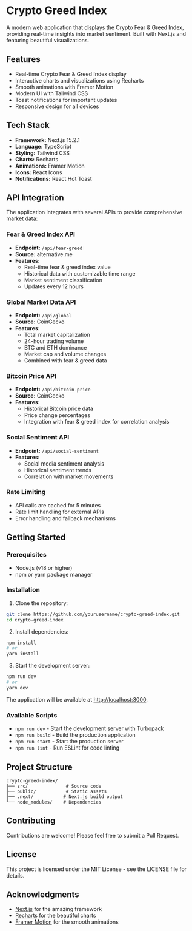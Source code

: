 # Crypto Greed Index

A modern web application that displays the Crypto Fear & Greed Index, providing real-time insights into market sentiment. Built with Next.js and featuring beautiful visualizations.

## Features

- Real-time Crypto Fear & Greed Index display
- Interactive charts and visualizations using Recharts
- Smooth animations with Framer Motion
- Modern UI with Tailwind CSS
- Toast notifications for important updates
- Responsive design for all devices

## Tech Stack

- **Framework:** Next.js 15.2.1
- **Language:** TypeScript
- **Styling:** Tailwind CSS
- **Charts:** Recharts
- **Animations:** Framer Motion
- **Icons:** React Icons
- **Notifications:** React Hot Toast

## API Integration

The application integrates with several APIs to provide comprehensive market data:

### Fear & Greed Index API
- **Endpoint:** `/api/fear-greed`
- **Source:** alternative.me
- **Features:**
  - Real-time fear & greed index value
  - Historical data with customizable time range
  - Market sentiment classification
  - Updates every 12 hours

### Global Market Data API
- **Endpoint:** `/api/global`
- **Source:** CoinGecko
- **Features:**
  - Total market capitalization
  - 24-hour trading volume
  - BTC and ETH dominance
  - Market cap and volume changes
  - Combined with fear & greed data

### Bitcoin Price API
- **Endpoint:** `/api/bitcoin-price`
- **Source:** CoinGecko
- **Features:**
  - Historical Bitcoin price data
  - Price change percentages
  - Integration with fear & greed index for correlation analysis

### Social Sentiment API
- **Endpoint:** `/api/social-sentiment`
- **Features:**
  - Social media sentiment analysis
  - Historical sentiment trends
  - Correlation with market movements

### Rate Limiting
- API calls are cached for 5 minutes
- Rate limit handling for external APIs
- Error handling and fallback mechanisms

## Getting Started

### Prerequisites

- Node.js (v18 or higher)
- npm or yarn package manager

### Installation

1. Clone the repository:
```bash
git clone https://github.com/yourusername/crypto-greed-index.git
cd crypto-greed-index
```

2. Install dependencies:
```bash
npm install
# or
yarn install
```

3. Start the development server:
```bash
npm run dev
# or
yarn dev
```

The application will be available at [http://localhost:3000](http://localhost:3000).

### Available Scripts

- `npm run dev` - Start the development server with Turbopack
- `npm run build` - Build the production application
- `npm run start` - Start the production server
- `npm run lint` - Run ESLint for code linting

## Project Structure

```
crypto-greed-index/
├── src/              # Source code
├── public/           # Static assets
├── .next/           # Next.js build output
└── node_modules/    # Dependencies
```

## Contributing

Contributions are welcome! Please feel free to submit a Pull Request.

## License

This project is licensed under the MIT License - see the LICENSE file for details.

## Acknowledgments

- [Next.js](https://nextjs.org/) for the amazing framework
- [Recharts](https://recharts.org/) for the beautiful charts
- [Framer Motion](https://www.framer.com/motion/) for the smooth animations
